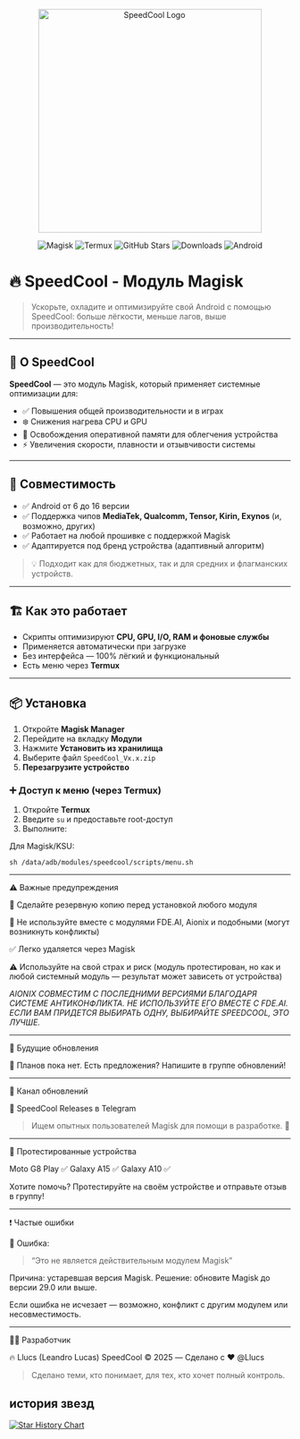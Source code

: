 <p align="center">
  <img src="https://raw.githubusercontent.com/Llucs/SpeedCool-Modulo-Magisk/main/banner.png" alt="SpeedCool Logo" width="400"/>
</p>

<p align="center">
  <!-- Badges -->
  <img src="https://img.shields.io/badge/Magisk-Compatible-brightgreen?style=for-the-badge&logo=magisk&logoColor=white" alt="Magisk">
  <img src="https://img.shields.io/badge/Termux-Compatible-blue?style=for-the-badge&logo=termux&logoColor=white" alt="Termux">
  <img src="https://img.shields.io/github/stars/Llucs/SpeedCool-Magisk-Module?style=for-the-badge" alt="GitHub Stars">
  <img src="https://img.shields.io/github/downloads/Llucs/SpeedCool-Magisk-Module/total?style=for-the-badge" alt="Downloads">
  <img src="https://img.shields.io/badge/Android-6%20to%2016-green?style=for-the-badge&logo=android&logoColor=white" alt="Android">
</p>

# 🔥 SpeedCool - Модуль Magisk

> Ускорьте, охладите и оптимизируйте свой Android с помощью SpeedCool: больше лёгкости, меньше лагов, выше производительность!

---

## 🚀 О SpeedCool

**SpeedCool** — это модуль Magisk, который применяет системные оптимизации для:

- ✅ Повышения общей производительности и в играх
- ❄️ Снижения нагрева CPU и GPU
- 🧠 Освобождения оперативной памяти для облегчения устройства
- ⚡ Увеличения скорости, плавности и отзывчивости системы

---

## 📱 Совместимость

- ✅ Android от 6 до 16 версии
- ✅ Поддержка чипов **MediaTek, Qualcomm, Tensor, Kirin, Exynos** (и, возможно, других)
- ✅ Работает на любой прошивке с поддержкой Magisk
- ✅ Адаптируется под бренд устройства (адаптивный алгоритм)

> 💡 Подходит как для бюджетных, так и для средних и флагманских устройств.

---

## 🏗️ Как это работает

- Скрипты оптимизируют **CPU, GPU, I/O, RAM и фоновые службы**
- Применяется автоматически при загрузке
- Без интерфейса — 100% лёгкий и функциональный
- Есть меню через **Termux**

---

## 📦 Установка

1. Откройте **Magisk Manager**
2. Перейдите на вкладку **Модули**
3. Нажмите **Установить из хранилища**
4. Выберите файл `SpeedCool_Vx.x.zip`
5. **Перезагрузите устройство**

### ➕ Доступ к меню (через Termux)

1. Откройте **Termux**
2. Введите `su` и предоставьте root-доступ
3. Выполните:

Для Magisk/KSU:

`sh /data/adb/modules/speedcool/scripts/menu.sh`


---

⚠️ Важные предупреждения

💾 Сделайте резервную копию перед установкой любого модуля

🚫 Не используйте вместе с модулями FDE.AI, Aionix и подобными (могут возникнуть конфликты)

✅ Легко удаляется через Magisk

⚠️ Используйте на свой страх и риск (модуль протестирован, но как и любой системный модуль — результат может зависеть от устройства)

*AIONIX СОВМЕСТИМ С ПОСЛЕДНИМИ ВЕРСИЯМИ БЛАГОДАРЯ СИСТЕМЕ АНТИКОНФЛИКТА. НЕ ИСПОЛЬЗУЙТЕ ЕГО ВМЕСТЕ С FDE.AI. ЕСЛИ ВАМ ПРИДЕТСЯ ВЫБИРАТЬ ОДНУ, ВЫБИРАЙТЕ SPEEDCOOL, ЭТО ЛУЧШЕ.*


---

🔧 Будущие обновления

📢 Планов пока нет. Есть предложения? Напишите в группе обновлений!


---

📢 Канал обновлений

🔗 SpeedCool Releases в Telegram

> Ищем опытных пользователей Magisk для помощи в разработке. 💪




---

📱 Протестированные устройства

Moto G8 Play ✅
Galaxy A15 ✅
Galaxy A10 ✅

Хотите помочь? Протестируйте на своём устройстве и отправьте отзыв в группу!


---

❗ Частые ошибки

🔸 Ошибка:

> “Это не является действительным модулем Magisk”



Причина: устаревшая версия Magisk.
Решение: обновите Magisk до версии 29.0 или выше.

Если ошибка не исчезает — возможно, конфликт с другим модулем или несовместимость.


---

👨‍💻 Разработчик

🔥 Llucs (Leandro Lucas)
SpeedCool © 2025 — Сделано с ❤️ @Llucs

> Сделано теми, кто понимает, для тех, кто хочет полный контроль.
 
## история звезд

[![Star History Chart](https://api.star-history.com/svg?repos=Llucs/SpeedCool-Magisk-Module&type=Date)](https://www.star-history.com/#Llucs/SpeedCool-Magisk-Module&Date)
